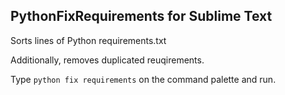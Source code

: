## PythonFixRequirements for Sublime Text

Sorts lines of Python requirements.txt

Additionally, removes duplicated reuqirements.

Type `python fix requirements` on the command palette and run.
